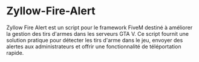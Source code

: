 # Zyllow-Fire-Alert
Zyllow Fire Alert est un script pour le framework FiveM destiné à améliorer la gestion des tirs d'armes dans les serveurs GTA V. Ce script fournit une solution pratique pour détecter les tirs d'arme dans le jeu, envoyer des alertes aux administrateurs et offrir une fonctionnalité de téléportation rapide.
